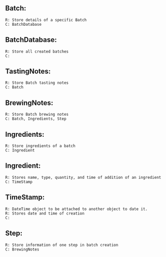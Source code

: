 ## Batch:
	R: Store details of a specific Batch
	C: BatchDatabase

## BatchDatabase:
	R: Store all created batches
	C:

## TastingNotes:
	R: Store Batch tasting notes
	C: Batch

## BrewingNotes:
	R: Store Batch brewing notes
	C: Batch, Ingredients, Step

## Ingredients:
	R: Store ingredients of a batch
	C: Ingredient

## Ingredient: 
	R: Stores name, type, quantity, and time of addition of an ingredient
	C: TimeStamp

## TimeStamp:
	R: DateTime object to be attached to another object to date it. 
	R: Stores date and time of creation
	C: 

## Step:
	R: Store information of one step in batch creation
	C: BrewingNotes
